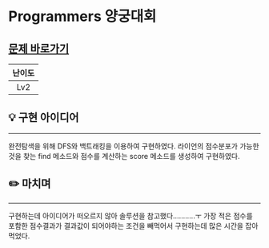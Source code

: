# Programmers 양궁대회
## [문제 바로가기](https://school.programmers.co.kr/learn/courses/30/lessons/92342)
|난이도|
| :--: |
| Lv2 |

## 💡 구현 아이디어
---
완전탐색을 위해 DFS와 백트래킹을 이용하여 구현하였다. 라이언의 점수분포가 가능한 것을 찾는 find 메소드와 점수를 계산하는 score 메소드를 생성하여 구현하였다. 

## ✏️ 마치며
---
구현하는데 아이디어가 떠오르지 않아 솔루션을 참고했다...........ㅜ
가장 적은 점수를 포함한 점수결과가 결과값이 되어야하는 조건을 빼먹어서 구현하는데 많은 시간을 잡아먹었다. 